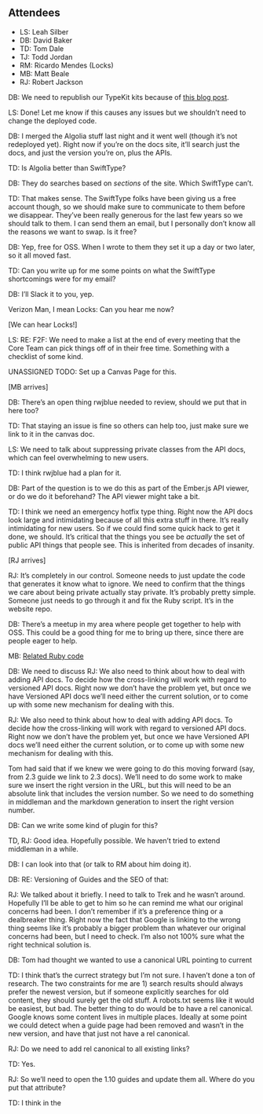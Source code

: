 Attendees
---------

-   LS: Leah Silber
-   DB: David Baker
-   TD: Tom Dale
-   TJ: Todd Jordan
-   RM: Ricardo Mendes (Locks)
-   MB: Matt Beale
-   RJ: Robert Jackson

DB: We need to republish our TypeKit kits because of [this blog post](http://blog.typekit.com/2015/12/16/better-font-events-with-the-native-font-loading-api).

LS: Done! Let me know if this causes any issues but we shouldn’t need to change the deployed code.

DB: I merged the Algolia stuff last night and it went well (though it’s not redeployed yet). Right now if you’re on the docs site, it’ll search just the docs, and just the version you’re on, plus the APIs.

TD: Is Algolia better than SwiftType?

DB: They do searches based on *sections* of the site. Which SwiftType can’t.

TD: That makes sense. The SwiftType folks have been giving us a free account though, so we should make sure to communicate to them before we disappear. They’ve been really generous for the last few years so we should talk to them. I can send them an email, but I personally don’t know all the reasons we want to swap. Is it free?

DB: Yep, free for OSS. When I wrote to them they set it up a day or two later, so it all moved fast.

TD: Can you write up for me some points on what the SwiftType shortcomings were for my email?

DB: I’ll Slack it to you, yep.

Verizon Man, I mean Locks: Can you hear me now?

\[We can hear Locks!\]

LS: RE: F2F: We need to make a list at the end of every meeting that the Core Team can pick things off of in their free time. Something with a checklist of some kind.

UNASSIGNED TODO: Set up a Canvas Page for this.

\[MB arrives\]

DB: There’s an open thing rwjblue needed to review, should we put that in here too?

TD: That staying an issue is fine so others can help too, just make sure we link to it in the canvas doc.

LS: We need to talk about suppressing private classes from the API docs, which can feel overwhelming to new users.

TD: I think rwjblue had a plan for it.

DB: Part of the question is to we do this as part of the Ember.js API viewer, or do we do it beforehand? The API viewer might take a bit.

TD: I think we need an emergency hotfix type thing. Right now the API docs look large and intimidating because of all this extra stuff in there. It’s really intimidating for new users. So if we could find some quick hack to get it done, we should. It’s critical that the things you see be *actually* the set of public API things that people see. This is inherited from decades of insanity.

\[RJ arrives\]

RJ: It’s completely in our control. Someone needs to just update the code that generates it know what to ignore. We need to confirm that the things we care about being private actually stay private. It’s probably pretty simple. Someone just needs to go through it and fix the Ruby script. It’s in the website repo.

DB: There’s a meetup in my area where people get together to help with OSS. This could be a good thing for me to bring up there, since there are people eager to help.

MB: [Related Ruby code](https://github.com/emberjs/website/blob/master/lib/api_docs.rb#L23)

DB: We need to discuss RJ: We also need to think about how to deal with adding API docs. To decide how the cross-linking will work with regard to versioned API docs. Right now we don’t have the problem yet, but once we have Versioned API docs we’ll need either the current solution, or to come up with some new mechanism for dealing with this.

RJ: We also need to think about how to deal with adding API docs. To decide how the cross-linking will work with regard to versioned API docs. Right now we don’t have the problem yet, but once we have Versioned API docs we’ll need either the current solution, or to come up with some new mechanism for dealing with this.

Tom had said that if we knew we were going to do this moving forward (say, from 2.3 guide we link to 2.3 docs). We’ll need to do some work to make sure we insert the right version in the URL, but this will need to be an absolute link that includes the version number. So we need to do something in middleman and the markdown generation to insert the right version number.

DB: Can we write some kind of plugin for this?

TD, RJ: Good idea. Hopefully possible. We haven’t tried to extend middleman in a while.

DB: I can look into that (or talk to RM about him doing it).

DB: RE: Versioning of Guides and the SEO of that:

RJ: We talked about it briefly. I need to talk to Trek and he wasn’t around. Hopefully I’ll be able to get to him so he can remind me what our original concerns had been. I don’t remember if it’s a preference thing or a dealbreaker thing. Right now the fact that Google is linking to the wrong thing seems like it’s probably a bigger problem than whatever our original concerns had been, but I need to check. I’m also not 100% sure what the right technical solution is.

DB: Tom had thought we wanted to use a canonical URL pointing to current

TD: I think that’s the currect strategy but I’m not sure. I haven’t done a ton of research. The two constraints for me are 1) search results should always prefer the newest version, but if someone explicitly searches for old content, they should surely get the old stuff. A robots.txt seems like it would be easiest, but bad. The better thing to do would be to have a rel canonical. Google knows some content lives in multiple places. Ideally at some point we could detect when a guide page had been removed and wasn’t in the new version, and have that just not have a rel canonical.

RJ: Do we need to add rel canonical to all existing links?

TD: Yes.

RJ: So we’ll need to open the 1.10 guides and update them all. Where do you put that attribute?

TD: I think in the
